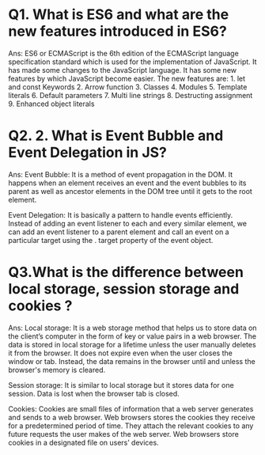 <h1> Q1.	What is ES6 and what are the new features introduced in ES6?</h1>
<p>Ans: ES6 or ECMAScript is the 6th edition of the ECMAScript language specification standard which is used for the implementation of JavaScript. It has   made some changes to the JavaScript language. It has some new features by which JavaScript become easier.
The new features are:
1.	 let and const Keywords
2.	Arrow function
3.	Classes
4.	Modules
5.	Template literals
6.	Default parameters
7.	Multi line strings
8.	Destructing assignment
9.	Enhanced object literals
</p>
<h1>Q2. 2.	What is Event Bubble and Event Delegation in JS? </h1>
<P>
  Ans: 
  Event Bubble: It is a method of event propagation in the DOM. 
  It happens when an element receives an event and the event bubbles to its parent as well as ancestor elements in the DOM tree until it gets to the root element.
</P>
<P>
  Event Delegation: It is basically a pattern to handle events efficiently. Instead of adding an event listener to each and every similar element,
  we can add an event listener to a parent element and call an event on a particular target using the .
  target property of the event object.
</P>
<h1>Q3.What is the difference between local storage, session storage and cookies ?</h1>
<p>Ans: Local storage: It is a web storage method that helps us to store data on the client’s computer in the form of key or value pairs in a web browser.
  The data is stored in local storage for a lifetime unless the user manually deletes it from the browser. It does not expire even when the user closes the
  window or tab. Instead, the data remains in the browser until and unless the browser's memory is cleared.

  Session storage:  It is similar to local storage but it stores data for one session. Data is lost when the browser tab is closed.

Cookies:
Cookies are small files of information that a web server generates and sends to a web browser. Web browsers stores the cookies they receive for a 
predetermined period of time. They attach the relevant cookies to any future requests the user makes of the web server. Web browsers store cookies 
in a designated file on users’ devices. 





</p>
  
